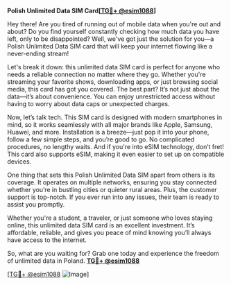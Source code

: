 **Polish Unlimited Data SIM Card[[TG💪+ @esim1088](https://t.me/s/esim1088)]**

Hey there! Are you tired of running out of mobile data when you're out and about? Do you find yourself constantly checking how much data you have left, only to be disappointed? Well, we've got just the solution for you—a Polish Unlimited Data SIM card that will keep your internet flowing like a never-ending stream!

Let's break it down: this unlimited data SIM card is perfect for anyone who needs a reliable connection no matter where they go. Whether you're streaming your favorite shows, downloading apps, or just browsing social media, this card has got you covered. The best part? It’s not just about the data—it’s about convenience. You can enjoy unrestricted access without having to worry about data caps or unexpected charges.

Now, let’s talk tech. This SIM card is designed with modern smartphones in mind, so it works seamlessly with all major brands like Apple, Samsung, Huawei, and more. Installation is a breeze—just pop it into your phone, follow a few simple steps, and you’re good to go. No complicated procedures, no lengthy waits. And if you're into eSIM technology, don’t fret! This card also supports eSIM, making it even easier to set up on compatible devices.

One thing that sets this Polish Unlimited Data SIM apart from others is its coverage. It operates on multiple networks, ensuring you stay connected whether you’re in bustling cities or quieter rural areas. Plus, the customer support is top-notch. If you ever run into any issues, their team is ready to assist you promptly.

Whether you're a student, a traveler, or just someone who loves staying online, this unlimited data SIM card is an excellent investment. It’s affordable, reliable, and gives you peace of mind knowing you’ll always have access to the internet.

So, what are you waiting for? Grab one today and experience the freedom of unlimited data in Poland. **[TG💪+ @esim1088](https://t.me/s/esim1088)**

[[TG💪+ @esim1088](https://t.me/s/esim1088) ![Image](https://i.postimg.cc/Y0z9fWf4/image.png)]